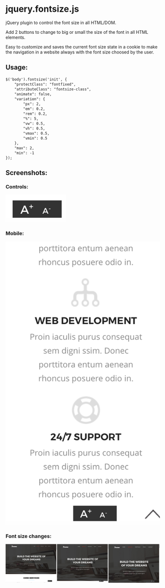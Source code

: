 # jquery.fontsize.js
jQuery plugin to control the font size in all HTML/DOM.

Add 2 buttons to change to big or small the size of the font in all HTML elements.

Easy to customize and saves the current font size state in a cookie to make the navigation in a website always with the font size choosed by the user.

## Usage:

```
$('body').fontsize('init', {
	"protectClass": "fontfixed",
	"attributeClass": "fontsize-class",
	"animate": false,
	"variation": {
		"px": 2,
		"em": 0.2,
		"rem": 0.2,
		"%": 5,
		"vw": 0.5,
		"vh": 0.5,
		"vmax": 0.5,
		"vmin": 0.5
	},
	"max": 2,
	"min": -1
});
```

## Screenshots:

### Controls:
![Alt text](screenshots/controls.png?raw=true "Font Size Controls")

### Mobile:
![Alt text](screenshots/mobile.png?raw=true "Mobile View")

### Font size changes:
![Alt text](screenshots/demo.jpg?raw=true "Demo")

